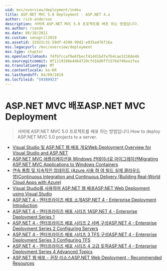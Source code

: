 ```yaml
---
uid: mvc/overview/deployment/index
title: ASP.NET MVC 5.0 Deployment - ASP.NET 4.x
author: rick-anderson
description: 서버에 ASP.NET MVC 5.0 프로젝트를 배포 하는 방법입니다.
ms.author: riande
ms.date: 08/18/2011
ms.custom: seoapril2019
ms.assetid: 31922c31-59df-4399-99d2-e935a476f16a
msc.legacyurl: /mvc/overview/deployment
msc.type: chapter
ms.openlocfilehash: f4fb7ccaf9e6fbecf414d1bdfe7b4cae3218de4b
ms.sourcegitcommit: 0f1119340e4464720cfd16d0ff15764746ea1fea
ms.translationtype: MT
ms.contentlocale: ko-KR
ms.lasthandoff: 04/09/2019
ms.locfileid: "59389923"
---
```

# <a name="aspnet-mvc-deployment"></a><span data-ttu-id="e19bb-103">ASP.NET MVC 배포</span><span class="sxs-lookup"><span data-stu-id="e19bb-103">ASP.NET MVC Deployment</span></span>

> <span data-ttu-id="e19bb-104">서버에 ASP.NET MVC 5.0 프로젝트를 배포 하는 방법입니다.</span><span class="sxs-lookup"><span data-stu-id="e19bb-104">How to deploy ASP.NET MVC 5.0 projects to a server.</span></span>

- [<span data-ttu-id="e19bb-105">Visual Studio 및 ASP.NET 웹 배포 개요</span><span class="sxs-lookup"><span data-stu-id="e19bb-105">Web Deployment Overview for Visual Studio and ASP.NET</span></span>](https://msdn.microsoft.com/library/dd394698)
- [<span data-ttu-id="e19bb-106">ASP.NET MVC 애플리케이션을 Windows 컨테이너로 마이그레이션</span><span class="sxs-lookup"><span data-stu-id="e19bb-106">Migrating ASP.NET MVC Applications to Windows Containers</span></span>](docker-aspnetmvc.md)
- [<span data-ttu-id="e19bb-107">연속 통합 및 지속적인 업데이트 (Azure 사용 하 여 빌드 실제 클라우드 앱)</span><span class="sxs-lookup"><span data-stu-id="e19bb-107">Continuous Integration and Continuous Delivery (Building Real-World Cloud Apps with Azure)</span></span>](../../../aspnet/overview/developing-apps-with-windows-azure/building-real-world-cloud-apps-with-windows-azure/continuous-integration-and-continuous-delivery.md)
- [<span data-ttu-id="e19bb-108">Visual Studio를 사용하여 ASP.NET 웹 배포</span><span class="sxs-lookup"><span data-stu-id="e19bb-108">ASP.NET Web Deployment using Visual Studio</span></span>](../../../web-forms/overview/deployment/visual-studio-web-deployment/index.md)
- [<span data-ttu-id="e19bb-109">ASP.NET 4 - 엔터프라이즈 배포 소개</span><span class="sxs-lookup"><span data-stu-id="e19bb-109">ASP.NET 4 - Enterprise Deployment Introduction</span></span>](../../../web-forms/overview/deployment/deploying-web-applications-in-enterprise-scenarios/index.md)
- [<span data-ttu-id="e19bb-110">ASP.NET 4 - 엔터프라이즈 배포 시리즈 1</span><span class="sxs-lookup"><span data-stu-id="e19bb-110">ASP.NET 4 - Enterprise Deployment Series 1</span></span>](../../../web-forms/overview/deployment/web-deployment-in-the-enterprise/index.md)
- [<span data-ttu-id="e19bb-111">ASP.NET 4 - 엔터프라이즈 배포 시리즈 2 서버 구성</span><span class="sxs-lookup"><span data-stu-id="e19bb-111">ASP.NET 4 - Enterprise Deployment Series 2 Configuring Servers</span></span>](../../../web-forms/overview/deployment/configuring-server-environments-for-web-deployment/index.md)
- [<span data-ttu-id="e19bb-112">ASP.NET 4 - 엔터프라이즈 배포 시리즈 3 TFS 구성</span><span class="sxs-lookup"><span data-stu-id="e19bb-112">ASP.NET 4 - Enterprise Deployment Series 3 Configuring TFS</span></span>](../../../web-forms/overview/deployment/configuring-team-foundation-server-for-web-deployment/index.md)
- [<span data-ttu-id="e19bb-113">ASP.NET 4 - 엔터프라이즈 배포 시리즈 4 고급 토픽</span><span class="sxs-lookup"><span data-stu-id="e19bb-113">ASP.NET 4 - Enterprise Deployment Series 4 Advanced Topics</span></span>](../../../web-forms/overview/deployment/advanced-enterprise-web-deployment/index.md)
- [<span data-ttu-id="e19bb-114">ASP.NET 웹 배포 - 권장 리소스</span><span class="sxs-lookup"><span data-stu-id="e19bb-114">ASP.NET Web Deployment - Recommended Resources</span></span>](../../../whitepapers/aspnet-web-deployment-content-map.md)
